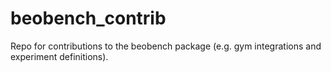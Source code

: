 # beobench_contrib
Repo for contributions to the beobench package (e.g. gym integrations and experiment definitions).  
